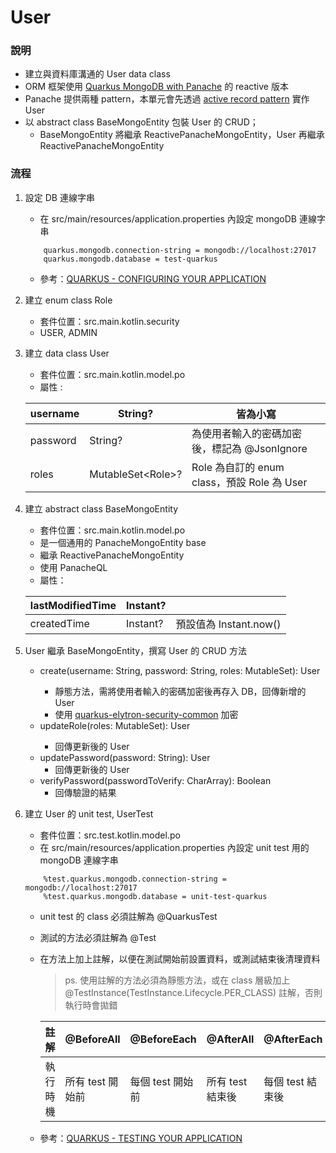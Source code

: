 # User
### 說明
* 建立與資料庫溝通的 User data class
* ORM 框架使用 [Quarkus MongoDB with Panache](https://quarkus.io/guides/mongodb-panache) 的 reactive 版本
* Panache 提供兩種 pattern，本單元會先透過 [active record pattern](https://quarkus.io/guides/mongodb-panache#solution-1-using-the-active-record-pattern) 實作 User
* 以 abstract class BaseMongoEntity 包裝 User 的 CRUD；
   * BaseMongoEntity 將繼承 ReactivePanacheMongoEntity，User 再繼承 ReactivePanacheMongoEntity

### 流程
1. 設定 DB 連線字串
   * 在 src/main/resources/application.properties 內設定 mongoDB 連線字串
    ```
        quarkus.mongodb.connection-string = mongodb://localhost:27017
        quarkus.mongodb.database = test-quarkus
    ```
   * 參考：[QUARKUS - CONFIGURING YOUR APPLICATION](https://quarkus.io/guides/config)

1. 建立 enum class Role
   * 套件位置：src.main.kotlin.security
   * USER, ADMIN

1. 建立 data class User
   * 套件位置：src.main.kotlin.model.po
   * 屬性 :

   | username     | String?     |    皆為小寫  |
   | -------- | -------- | -------- |
   | password     | String?     |  為使用者輸入的密碼加密後，標記為 @JsonIgnore  |
   | roles     | MutableSet\<Role>?     |   Role 為自訂的 enum class，預設 Role 為 User   |

1. 建立 abstract class BaseMongoEntity
   * 套件位置：src.main.kotlin.model.po
   * 是一個通用的 PanacheMongoEntity base
   * 繼承 ReactivePanacheMongoEntity
   * 使用 PanacheQL  
   * 屬性：

   | lastModifiedTime     | Instant?     |    |
   | -------- | -------- | -------- |
   | createdTime     | Instant?     |  預設值為 Instant.now()  |
1. User 繼承 BaseMongoEntity，撰寫 User 的 CRUD 方法
   * create(username: String, password: String, roles: MutableSet<Role>): User
      * 靜態方法，需將使用者輸入的密碼加密後再存入 DB，回傳新增的 User
      * 使用 [quarkus-elytron-security-common](https://mvnrepository.com/artifact/io.quarkus/quarkus-elytron-security-common/1.13.4.Final) 加密
   * updateRole(roles: MutableSet<Role>): User
      * 回傳更新後的 User
   * updatePassword(password: String): User
      * 回傳更新後的 User
   * verifyPassword(passwordToVerify: CharArray): Boolean
      * 回傳驗證的結果

1. 建立 User 的 unit test, UserTest
   * 套件位置：src.test.kotlin.model.po
   * 在 src/main/resources/application.properties 內設定 unit test 用的 mongoDB 連線字串
    ```
        %test.quarkus.mongodb.connection-string = mongodb://localhost:27017
        %test.quarkus.mongodb.database = unit-test-quarkus
    ```
   * unit test 的 class 必須註解為 @QuarkusTest
   * 測試的方法必須註解為 @Test
   * 在方法上加上註解，以便在測試開始前設置資料，或測試結束後清理資料
     > ps. 使用註解的方法必須為靜態方法，或在 class 層級加上 @TestInstance(TestInstance.Lifecycle.PER_CLASS) 註解，否則執行時會拋錯
  
     | 註解   | @BeforeAll | @BeforeEach  |  @AfterAll   |  @AfterEach  |
     | -------- | -------- | -------- | -------- | -------- |
     | 執行時機  |   所有 test 開始前  |  每個 test 開始前    |  所有 test 結束後  |   每個 test 結束後     |    

   * 參考：[QUARKUS - TESTING YOUR APPLICATION](https://quarkus.io/guides/getting-started-testing)
